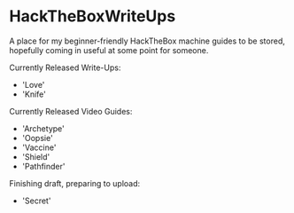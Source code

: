 # HackTheBoxWriteUps
A place for my beginner-friendly HackTheBox machine guides to be stored, hopefully coming in useful at some point for someone.

Currently Released Write-Ups:
- 'Love'
- 'Knife'

Currently Released Video Guides:
- 'Archetype'
- 'Oopsie'
- 'Vaccine'
- 'Shield'
- 'Pathfinder'

Finishing draft, preparing to upload:
- 'Secret'
